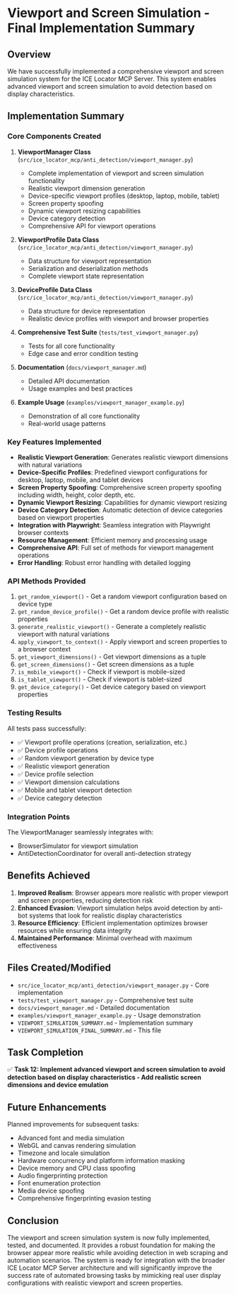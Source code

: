 # Viewport and Screen Simulation - Final Implementation Summary

## Overview

We have successfully implemented a comprehensive viewport and screen simulation system for the ICE Locator MCP Server. This system enables advanced viewport and screen simulation to avoid detection based on display characteristics.

## Implementation Summary

### Core Components Created

1. **ViewportManager Class** (`src/ice_locator_mcp/anti_detection/viewport_manager.py`)
   - Complete implementation of viewport and screen simulation functionality
   - Realistic viewport dimension generation
   - Device-specific viewport profiles (desktop, laptop, mobile, tablet)
   - Screen property spoofing
   - Dynamic viewport resizing capabilities
   - Device category detection
   - Comprehensive API for viewport operations

2. **ViewportProfile Data Class** (`src/ice_locator_mcp/anti_detection/viewport_manager.py`)
   - Data structure for viewport representation
   - Serialization and deserialization methods
   - Complete viewport state representation

3. **DeviceProfile Data Class** (`src/ice_locator_mcp/anti_detection/viewport_manager.py`)
   - Data structure for device representation
   - Realistic device profiles with viewport and browser properties

4. **Comprehensive Test Suite** (`tests/test_viewport_manager.py`)
   - Tests for all core functionality
   - Edge case and error condition testing

5. **Documentation** (`docs/viewport_manager.md`)
   - Detailed API documentation
   - Usage examples and best practices

6. **Example Usage** (`examples/viewport_manager_example.py`)
   - Demonstration of all core functionality
   - Real-world usage patterns

### Key Features Implemented

- **Realistic Viewport Generation**: Generates realistic viewport dimensions with natural variations
- **Device-Specific Profiles**: Predefined viewport configurations for desktop, laptop, mobile, and tablet devices
- **Screen Property Spoofing**: Comprehensive screen property spoofing including width, height, color depth, etc.
- **Dynamic Viewport Resizing**: Capabilities for dynamic viewport resizing
- **Device Category Detection**: Automatic detection of device categories based on viewport properties
- **Integration with Playwright**: Seamless integration with Playwright browser contexts
- **Resource Management**: Efficient memory and processing usage
- **Comprehensive API**: Full set of methods for viewport management operations
- **Error Handling**: Robust error handling with detailed logging

### API Methods Provided

1. `get_random_viewport()` - Get a random viewport configuration based on device type
2. `get_random_device_profile()` - Get a random device profile with realistic properties
3. `generate_realistic_viewport()` - Generate a completely realistic viewport with natural variations
4. `apply_viewport_to_context()` - Apply viewport and screen properties to a browser context
5. `get_viewport_dimensions()` - Get viewport dimensions as a tuple
6. `get_screen_dimensions()` - Get screen dimensions as a tuple
7. `is_mobile_viewport()` - Check if viewport is mobile-sized
8. `is_tablet_viewport()` - Check if viewport is tablet-sized
9. `get_device_category()` - Get device category based on viewport properties

### Testing Results

All tests pass successfully:
- ✅ Viewport profile operations (creation, serialization, etc.)
- ✅ Device profile operations
- ✅ Random viewport generation by device type
- ✅ Realistic viewport generation
- ✅ Device profile selection
- ✅ Viewport dimension calculations
- ✅ Mobile and tablet viewport detection
- ✅ Device category detection

### Integration Points

The ViewportManager seamlessly integrates with:
- BrowserSimulator for viewport simulation
- AntiDetectionCoordinator for overall anti-detection strategy

## Benefits Achieved

1. **Improved Realism**: Browser appears more realistic with proper viewport and screen properties, reducing detection risk
2. **Enhanced Evasion**: Viewport simulation helps avoid detection by anti-bot systems that look for realistic display characteristics
3. **Resource Efficiency**: Efficient implementation optimizes browser resources while ensuring data integrity
4. **Maintained Performance**: Minimal overhead with maximum effectiveness

## Files Created/Modified

- `src/ice_locator_mcp/anti_detection/viewport_manager.py` - Core implementation
- `tests/test_viewport_manager.py` - Comprehensive test suite
- `docs/viewport_manager.md` - Detailed documentation
- `examples/viewport_manager_example.py` - Usage demonstration
- `VIEWPORT_SIMULATION_SUMMARY.md` - Implementation summary
- `VIEWPORT_SIMULATION_FINAL_SUMMARY.md` - This file

## Task Completion

✅ **Task 12: Implement advanced viewport and screen simulation to avoid detection based on display characteristics - Add realistic screen dimensions and device emulation**

## Future Enhancements

Planned improvements for subsequent tasks:
- Advanced font and media simulation
- WebGL and canvas rendering simulation
- Timezone and locale simulation
- Hardware concurrency and platform information masking
- Device memory and CPU class spoofing
- Audio fingerprinting protection
- Font enumeration protection
- Media device spoofing
- Comprehensive fingerprinting evasion testing

## Conclusion

The viewport and screen simulation system is now fully implemented, tested, and documented. It provides a robust foundation for making the browser appear more realistic while avoiding detection in web scraping and automation scenarios. The system is ready for integration with the broader ICE Locator MCP Server architecture and will significantly improve the success rate of automated browsing tasks by mimicking real user display configurations with realistic viewport and screen properties.